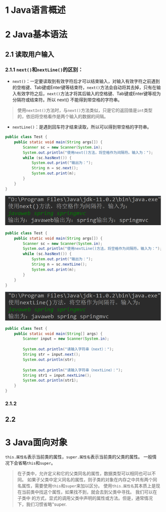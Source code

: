 # 1 Java语言概述



# 2 Java基本语法

## 2.1 读取用户输入

### 2.1.1 `next()`和`nextLine()`的区别：

* `next()`：一定要读取到有效字符后才可以结束输入，对输入有效字符之前遇到的空格键、Tab键或Enter键等结束符，`next()`方法会自动将其去掉，只有在输入有效字符之后，`next()`方法才将其后输入的空格键、Tab键或Enter键等视为分隔符或结束符。所以 next() 不能得到带空格的字符串。

> 使用`nextInt()`方法时，与`next()`方法类似，只是它的返回值是`int`类型的，依旧将空格看作是两个输入的数据的间隔。

* `nextLine()`：是遇到回车符才结束读取，所以可以得到带空格的字符串。

```java
public class Test {
    public static void main(String args[]) {
        Scanner sc = new Scanner(System.in);
        System.out.println("使用next()方法，将空格作为间隔符。输入为：");
        while (sc.hasNext()) {
            System.out.print("输出为：");
            String n = sc.next();
            System.out.print(n);
        }
    }
}
```

![next-nextline-result-1](./images/summary/next-nextline-result-1.png)

```java
public class Test {
    public static void main(String args[]) {
        Scanner sc = new Scanner(System.in);
        System.out.println("使用nextLine()方法，将空格作为间隔符。输入为：");
        while (sc.hasNext()) {
            System.out.print("输出为：");
            String n = sc.nextLine();
            System.out.print(n);
        }
    }
}
```

![next-nextline-result-2](./images/summary/next-nextline-result-2.png)

```java
public class Test {
	public static void main(String[] args) {
        Scanner input = new Scanner(System.in);

        System.out.println("请输入字符串（next）：");
        String str = input.next();
        System.out.println(str);

        System.out.println("请输入字符串（nextLine）：");
        String str1 = input.nextLine();
        System.out.println(str1);
    }
}
```

### 2.1.2 



## 2.2 



# 3 Java面向对象

`this.属性名`表示当前类的属性，`super.属性名`表示当前类的父类的属性。
一般情况下会省略`this`和`super`。
> 在子类中，允许定义和它的父类同名的属性，数据类型可以相同也可以不同。
如果子父类中定义同名的属性，则子类的对象在内存之中共有两个同名属性，需要使用`this`和`super`来加以区分。
使用`this.属性名`其本质上是现在当前类中找这个属性，如果找不到，就会去到父类中寻找。
我们可以在子类中
的方式，显式的调用父类中声明的属性或方法。但是，通常情况下，我们习惯省略"super.

